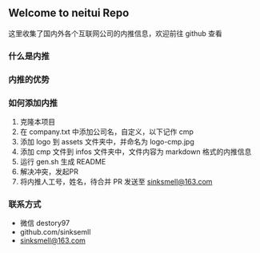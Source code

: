 ## Welcome to neitui Repo 

这里收集了国内外各个互联网公司的内推信息，欢迎前往 github 查看

### 什么是内推

### 内推的优势

### 如何添加内推

1. 克隆本项目
2. 在 company.txt 中添加公司名，自定义，以下记作 cmp
3. 添加 logo 到 assets 文件夹中，并命名为 logo-cmp.jpg
4. 添加 cmp 文件到 infos 文件夹中，文件内容为 markdown 格式的内推信息
5. 运行 gen.sh 生成 README
6. 解决冲突，发起PR
7. 将内推人工号，姓名，待合并 PR 发送至 sinksmell@163.com


### 联系方式
- 微信 destory97
- github.com/sinksemll
- sinksmell@163.com
